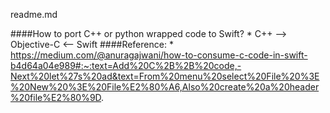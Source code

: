 readme.md

####How to port C++ or python wrapped code to Swift?
	* C++ --> Objective-C <-- Swift
####Reference:
	* https://medium.com/@anuragajwani/how-to-consume-c-code-in-swift-b4d64a04e989#:~:text=Add%20C%2B%2B%20code,-Next%20let%27s%20ad&text=From%20menu%20select%20File%20%3E%20New%20%3E%20File%E2%80%A6,Also%20create%20a%20header%20file%E2%80%9D.